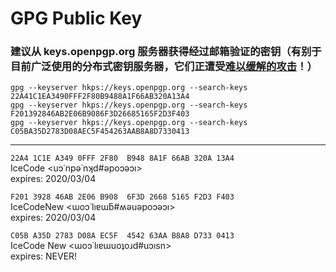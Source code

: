 # GPG Public Key

### 建议从 keys.openpgp.org 服务器获得经过邮箱验证的密钥（有别于目前广泛使用的分布式密钥服务器，它们正遭受[难以缓解的攻击](https://gist.github.com/rjhansen/67ab921ffb4084c865b3618d6955275f)！）  
`gpg --keyserver hkps://keys.openpgp.org --search-keys 22A41C1EA3490FFF2F80B9488A1F66AB320A13A4`  
`gpg --keyserver hkps://keys.openpgp.org --search-keys F201392846AB2E06B9086F3D26685165F2D3F403`  
`gpg --keyserver hkps://keys.openpgp.org --search-keys C05BA35D2783D08AEC5F454263AAB8A8D7330413`  

---
```22A4 1C1E A349 0FFF 2F80  B948 8A1F 66AB 320A 13A4```  
IceCode <uɔ˙npǝ˙nʞd#ǝpoɔǝɔı>  
expires: 2020/03/04  

```F201 3928 46AB 2E06 B908  6F3D 2668 5165 F2D3 F403```  
IceCodeNew <ɯoɔ˙lıɐɯƃ#ʍǝuǝpoɔǝɔı>  
expires: 2020/03/04  

```C05B A35D 2783 D08A EC5F  4542 63AA B8A8 D733 0413```  
IceCode New <ɯoɔ˙lıɐɯuoʇoɹd#uɔısn>  
expires: NEVER!  
